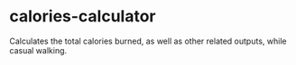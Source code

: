 # calories-calculator
Calculates the total calories burned, as well as other related outputs, while casual walking.
